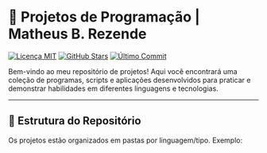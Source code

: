 # 🚀 Projetos de Programação | Matheus B. Rezende

[![Licença MIT](https://img.shields.io/badge/Licença-MIT-blue.svg)](LICENSE)
[![GitHub Stars](https://img.shields.io/github/stars/MatheusBRezende/Projetos?style=social)](https://github.com/MatheusBRezende/Projetos/stargazers)
[![Último Commit](https://img.shields.io/github/last-commit/MatheusBRezende/Projetos)](https://github.com/MatheusBRezende/Projetos/commits/main)

Bem-vindo ao meu repositório de projetos! Aqui você encontrará uma coleção de programas, scripts e aplicações desenvolvidos para praticar e demonstrar habilidades em diferentes linguagens e tecnologias.

---

## 📂 Estrutura do Repositório

Os projetos estão organizados em pastas por linguagem/tipo. Exemplo:

